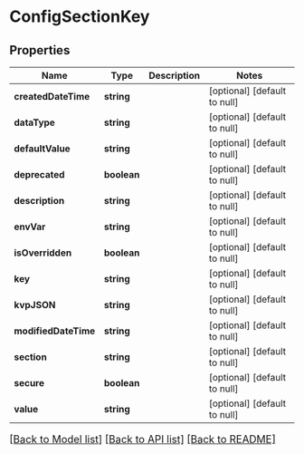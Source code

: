 # ConfigSectionKey

## Properties
Name | Type | Description | Notes
------------ | ------------- | ------------- | -------------
**createdDateTime** | **string** |  | [optional] [default to null]
**dataType** | **string** |  | [optional] [default to null]
**defaultValue** | **string** |  | [optional] [default to null]
**deprecated** | **boolean** |  | [optional] [default to null]
**description** | **string** |  | [optional] [default to null]
**envVar** | **string** |  | [optional] [default to null]
**isOverridden** | **boolean** |  | [optional] [default to null]
**key** | **string** |  | [optional] [default to null]
**kvpJSON** | **string** |  | [optional] [default to null]
**modifiedDateTime** | **string** |  | [optional] [default to null]
**section** | **string** |  | [optional] [default to null]
**secure** | **boolean** |  | [optional] [default to null]
**value** | **string** |  | [optional] [default to null]

[[Back to Model list]](../README.md#documentation-for-models) [[Back to API list]](../README.md#documentation-for-api-endpoints) [[Back to README]](../README.md)

<style>
     p, ul, ol, li { font-size: 18px !important;}
</style>


